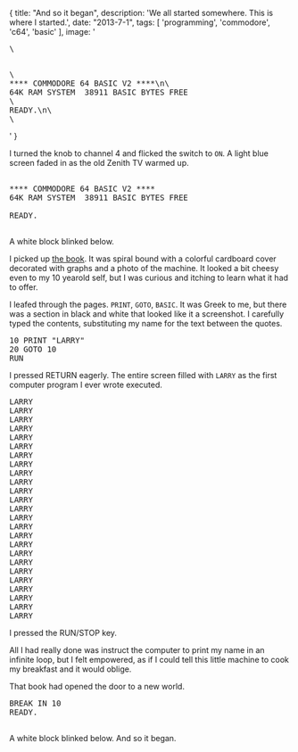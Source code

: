 {
	title: "And so it began",
    description: 'We all started somewhere. This is where I started.',
    date: "2013-7-1",
    tags: [
        'programming',
        'commodore',
        'c64',
        'basic'
    ],
    image: '<pre class="code c64 animate small">\
<div class="center">\
**** COMMODORE 64 BASIC V2 ****\n\
64K RAM SYSTEM  38911 BASIC BYTES FREE</div>\
READY.\n\
<span class="c64_cursor"></span>\
</pre>'
}

I turned the knob to channel 4 and flicked the switch to `ON`. A light blue screen faded in as the old Zenith TV warmed up.

<pre class="code c64 fade animate">
<div class="center">
**** COMMODORE 64 BASIC V2 ****
64K RAM SYSTEM  38911 BASIC BYTES FREE</div>
READY.
<span class="c64_cursor"></span>
</pre>

A white block blinked below.

I picked up [the book][1]. It was spiral bound with a colorful cardboard cover decorated with graphs and a photo of the machine. It looked a bit cheesy even to my 10 yearold self, but I was curious and itching to learn what it had to offer.

I leafed through the pages. `PRINT`, `GOTO`, `BASIC`. It was Greek to me, but there was a section in black and white that looked like it a screenshot. I carefully typed the contents, substituting my name for the text between the quotes.

<pre class="code c64">
10 PRINT "LARRY"
20 GOTO 10
RUN
</pre>

I pressed RETURN eagerly. The entire screen filled with <code>LARRY</code> as the first computer program I ever wrote executed.

<pre class="code c64">
LARRY
LARRY
LARRY
LARRY
LARRY
LARRY
LARRY
LARRY
LARRY
LARRY
LARRY
LARRY
LARRY
LARRY
LARRY
LARRY
LARRY
LARRY
LARRY
LARRY
LARRY
LARRY
LARRY
LARRY
<span class="c64_flash">LARRY</span>
</pre>

I pressed the RUN/STOP key.

All I had really done was instruct the computer to print my name in an infinite loop, but I felt empowered, as if I could tell this little machine to cook my breakfast and it would oblige.

That book had opened the door to a new world.

<pre class="code c64 animate">
BREAK IN 10
READY.
<span class="c64_cursor"></span>
</pre>

A white block blinked below. And so it began.


[1]: http://www.commodore.ca/manuals/c64_users_guide/c64-users_guide-03-beginning_basic_programming.pdf
